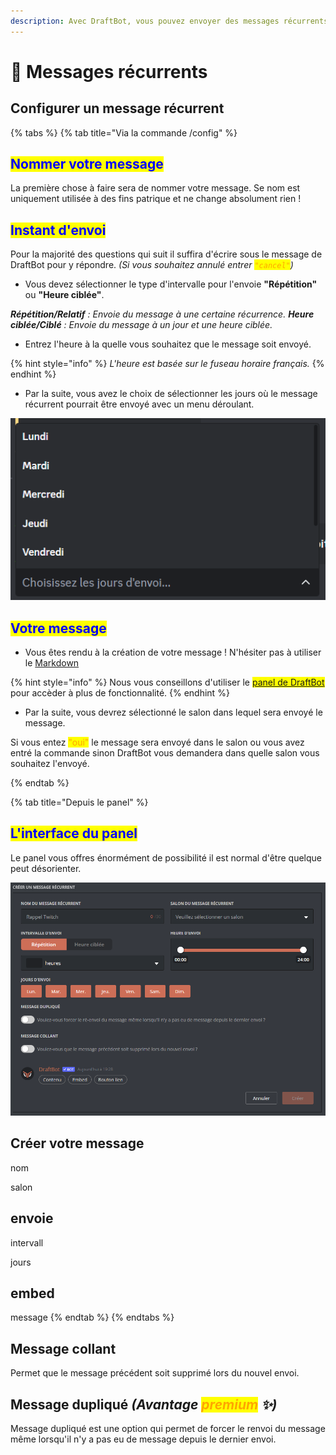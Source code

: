 ```yaml
---
description: Avec DraftBot, vous pouvez envoyer des messages récurrents avec quelques fonctionnalités intéressantes !
---
```


# 🔔 Messages récurrents

## Configurer un message récurrent
{% tabs %}
{% tab title="Via la commande /config" %}

## <mark style="color:blue;">Nommer votre message</mark>

La première chose à faire sera de nommer votre message. Se nom est uniquement utilisée à des fins patrique et ne change absolument rien !

## <mark style="color:blue;">Instant d'envoi</mark>
Pour la majorité des questions qui suit il suffira d'écrire sous le message de DraftBot pour y répondre. *(Si vous souhaitez annulé entrer <mark style="color:orange;">``"cancel"``</mark>)*

- Vous devez sélectionner le type d'intervalle pour l'envoie **"Répétition"** ou **"Heure ciblée"**.

***Répétition/Relatif** : Envoie du message à une certaine récurrence.*
***Heure ciblée/Ciblé** : Envoie du message à un jour et une heure ciblée.*

- Entrez l'heure à la quelle vous souhaitez que le message soit envoyé.

{% hint style="info" %}
*L'heure est basée sur le fuseau horaire français.*
{% endhint %}

- Par la suite, vous avez le choix de sélectionner les jours où le message récurrent pourrait être envoyé avec un menu déroulant.

![Menu déroulant](../.gitbook/assets/repeat-messages/menu-deroulant.png)

## <mark style="color:blue;">Votre message</mark>

- Vous êtes rendu à la création de votre message ! N'hésiter pas à utiliser le [Markdown](https://support.discord.com/hc/en-us/articles/210298617-Markdown-Text-101-Chat-Formatting-Bold-Italic-Underline)

{% hint style="info" %}
Nous vous conseillons d'utiliser le <mark style="color:blue;">[panel de DraftBot](https://www.draftbot.fr/dashboard/user)</mark> pour accèder à plus de fonctionnalité.
{% endhint %}

- Par la suite, vous devrez sélectionné le salon dans lequel sera envoyé le message.

Si vous entez <mark style="color:orange;">"oui"</mark> le message sera envoyé dans le salon ou vous avez entré la commande sinon DraftBot vous demandera dans quelle salon vous souhaitez l'envoyé.

{% endtab %}

{% tab title="Depuis le panel" %}

## <mark style="color:blue;">L'interface du panel</mark>

Le panel vous offres énormément de possibilité il est normal d'être quelque peut désorienter.

![Panel](../.gitbook/assets/repeat-messages/dashboard-repeat-message.png)

## Créer votre message
nom 

salon

## envoie

intervall

jours

## embed

message
{% endtab %}
{% endtabs %}

## Message collant

Permet que le message précédent soit supprimé lors du nouvel envoi.

## Message dupliqué *(Avantage <mark style="color:orange;">premium</mark> ✨)*

Message dupliqué est une option qui permet de forcer le renvoi du message même lorsqu'il n'y a pas eu de message depuis le dernier envoi.